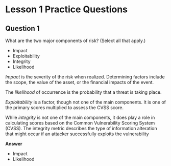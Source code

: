 # Lesson 1 Practice Questions

## Question 1
What are the two major components of risk? (Select all that apply.)
- Impact
- Exploitability
- Integrity
- Likelihood

*Impact* is the severity of the risk when realized. Determining factors include the scope, the value of the asset, or the financial impacts of the event.

The *likelihood* of occurrence is the probability that a threat is taking place.

*Exploitability* is a factor, though not one of the main components. It is one of the primary scores multiplied to assess the CVSS score.

While *integrity* is not one of the main components, it does play a role in calculating scores based on the Common Vulnerability Scoring System (CVSS). The integrity metric describes the type of information alteration that might occur if an attacker successfully exploits the vulnerability

**Answer**
- Impact
- Likelihood